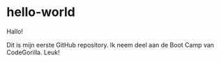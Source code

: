# hello-world

Hallo!

Dit is mijn eerste GitHub repository.
Ik neem deel aan de Boot Camp van CodeGorilla. Leuk!


